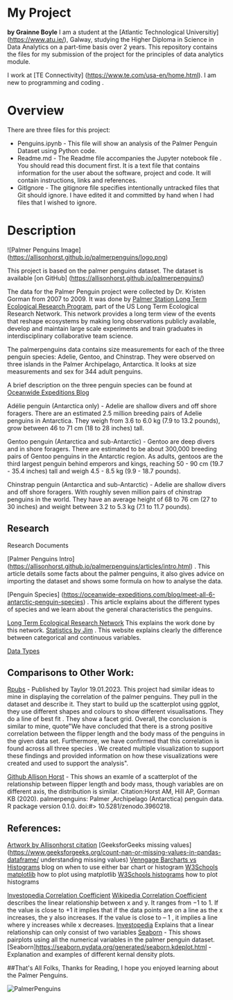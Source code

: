 # My Project

**by Grainne Boyle**
I am a student at the [Atlantic Technological Universitiy] (https://www.atu.ie/), Galway, studying the Higher Diploma in Science in Data Analytics on a part-time basis over 2 years.  This repository contains the files for  my submission of the project for the principles of data analytics module.

I work at [TE Connectivity] (https://www.te.com/usa-en/home.html). I am new to programming and coding .

# Overview

There are three files for this project:

* Penguins.ipynb - This file will show an analysis of the Palmer Penguin Dataset using Python code.
* Readme.md -  The Readme file accompanies the Jupyter notebook file . You should read this document first. It is a text file that contains information for the user about the software, project and code. It will contain instructions, links and references.
* GitIgnore - The gitignore file specifies intentionally untracked files that Git should ignore. I have edited it and committed by hand when I had files that I wished to ignore. 

# Description

![Palmer Penguins Image] (https://allisonhorst.github.io/palmerpenguins/logo.png)

This project is based on the palmer penguins dataset.  The dataset is available [on GitHub] (https://allisonhorst.github.io/palmerpenguins/)

The data for the Palmer Penguin project were collected by Dr. Kristen Gorman from 2007 to 2009. It was done by [Palmer Station Long Term Ecological Research Program](https://pallter.marine.rutgers.edu/), part of the US Long Term Ecological Research Network. This network provides a long term view of the events that reshape ecosystems by making long observations publicly available, develop and maintain large scale experiments and train graduates in interdisciplinary collaborative team science.

The palmerpenguins data contains size measurements for each of the three penguin species: Adelie, Gentoo, and Chinstrap. They were observed on three islands in the Palmer Archipelago, Antarctica. It looks at size measurements and sex for 344 adult penguins.

A brief description on the three penguin species can be found at [Oceanwide Expeditions Blog](https://oceanwide-expeditions.com/blog/meet-all-6-antarctic-penguin-species)

Adélie penguin (Antarctica only) - Adelie are shallow divers and off shore foragers. There are an estimated 2.5 million breeding pairs of Adelie penguins in Antarctica. They weigh from 3.6 to 6.0 kg (7.9 to 13.2 pounds), grow between 46 to 71 cm (18 to 28 inches) tall.

Gentoo penguin (Antarctica and sub-Antarctic) - Gentoo are deep divers and in shore foragers. There are estimated to be about  300,000 breeding pairs of Gentoo penguins in the Antarctic region. As adults, gentoos are the third largest penguin behind emperors and kings, reaching 50 - 90 cm (19.7 - 35.4 inches) tall and weigh 4.5 - 8.5 kg (9.9 - 18.7 pounds). 
 
Chinstrap penguin (Antarctica and sub-Antarctic) - Adelie are shallow divers and off shore foragers. With roughly seven million pairs of chinstrap penguins in the world. They have an average height of 68 to 76 cm (27 to 30 inches) and weight between 3.2 to 5.3 kg (7.1 to 11.7 pounds). 













## Research

Research Documents
 
[Palmer Penguins Intro] (https://allisonhorst.github.io/palmerpenguins/articles/intro.html) . This article details some facts about the palmer penguins, it also gives advice on importing the dataset and shows some formula on how to analyse the data.
 
[Penguin Species] (https://oceanwide-expeditions.com/blog/meet-all-6-antarctic-penguin-species) . This article explains about the different types of species and we learn about the general characteristics the penguins. 

[Long Term Ecological Research Network]( https://lternet.edu/) This explains the work done by this network.
[Statistics by Jim](https://statisticsbyjim.com/basics/discrete-vs-continuous-data/) . This website explains clearly the difference between categorical and continuous variables.

[Data Types](https://www.w3schools.com/python/python_datatypes.asp)


## Comparisons to Other Work:
[Rpubs](https://rpubs.com/TEHoule/PalmerPenguinPlayground) - Published by Taylor 19.01.2023. This project had similar ideas to mine in displaying the correlation of the palmer penguins. They pull in the dataset and describe it. They start to build up the scatterplot using ggplot, they use different shapes and colours to show different visualisations. They do a line of best fit . They show a facet grid. Overall, the conclusion is similar to mine, quote"We have concluded that there is a strong positive correlation between the flipper length and the body mass of the penguins in the given data set. Furthermore, we have confirmed that this correlation is found across all three species . We created multiple visualization to support these findings and provided information on how these visualizations were created and used to support the analysis".

[Github Allison Horst](https://allisonhorst.github.io/palmerpenguins/articles/intro.html#highlights) - This shows an examle of a scatterplot of the relationship between flipper length and body mass, though variables are on different axis, the distribution is similar. Citation:Horst AM, Hill AP, Gorman KB (2020). palmerpenguins: Palmer ,Archipelago (Antarctica) penguin data. R package version 0.1.0. doi:#>   10.5281/zenodo.3960218.


## References:
[Artwork by Allisonhorst citation](https://allisonhorst.github.io/palmerpenguins/articles/art.html)
[GeeksforGeeks missing values](https://www.geeksforgeeks.org/count-nan-or-missing-values-in-pandas-dataframe/ understanding missing values)
[Venngage Barcharts vs Histograms](https://venngage.com/blog/bar-charts-vs-histograms/#:~:text=Although%20histograms%20and%20bar%20charts,of%20variables%20in%20a%20dataset) blog on when to use either bar chart or histogram
[W3Schools matplotlib](https://www.w3schools.com/python/matplotlib_pyplot.asp) how to plot using matplotlib
[W3Schools histograms](https://www.w3schools.com/python/matplotlib_histograms.asp) how to plot histograms

[Investopedia Correlation Coefficient](https://www.investopedia.com/terms/c/correlationcoefficient.asp)
[Wikipedia Correlation Coefficient](https://en.wikipedia.org/wiki/Pearson_correlation_coefficient) describes the linear relationship between x and y. It ranges from −1 to 1. If the value is close to +1 it implies that  if the data points are on a line as the x increases, the y also increases. If the value is close to – 1 , it implies a line where y increases while x decreases.
[Investopedia](https://www.investopedia.com/terms/l/linearrelationship.asp) Explains that a linear relationship can only consist of two variables
[Seaborn](https://seaborn.pydata.org/generated/seaborn.pairplot.html) - This shows pairplots using all the numerical variables in the palmer penguin dataset.
[Seaborn]https://seaborn.pydata.org/generated/seaborn.kdeplot.html - Explanation and examples of different kernal density plots.












##That's All Folks, Thanks for Reading, I hope you enjoyed learning about the Palmer Penguins.

![PalmerPenguins](https://allisonhorst.github.io/palmerpenguins/reference/figures/lter_penguins.png)